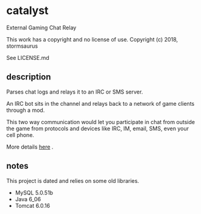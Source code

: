# catalyst
External Gaming Chat Relay

This work has a copyright and no license of use. Copyright (c) 2018, stormsaurus

See LICENSE.md

## description

Parses chat logs and relays it to an IRC or SMS server.

An IRC bot sits in the channel and relays back to a network of game clients through a mod.

This two way communication would let you participate in chat from outside the game from protocols and devices like IRC, IM, email, SMS, even your cell phone.

More details [here](http://james.io/#/projects) .

## notes

This project is dated and relies on some old libraries.

* MySQL 5.0.51b
* Java 6_06
* Tomcat 6.0.16 

